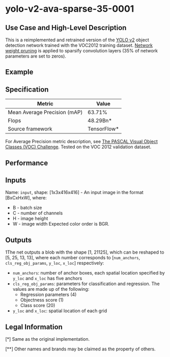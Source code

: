# yolo-v2-ava-sparse-35-0001

## Use Case and High-Level Description

This is a reimplemented and retrained version of the [YOLO v2](https://arxiv.org/abs/1612.08242) object detection network trained with the VOC2012 training dataset.
[Network weight pruning](https://arxiv.org/abs/1710.01878) is applied to sparsify convolution layers (35% of network parameters are set to zeros).

## Example

## Specification

| Metric                       | Value        |
|------------------------------|--------------|
| Mean Average Precision (mAP) | 63.71%       |
| Flops                        | 48.29Bn*     |
| Source framework             | TensorFlow\* |

For Average Precision metric description, see [The PASCAL Visual Object Classes (VOC) Challenge](https://doi.org/10.1007/s11263-009-0275-4).
Tested on the VOC 2012 validation dataset.

## Performance

## Inputs

Name: `input`, shape: [1x3x416x416] - An input image in the format [BxCxHxW],
where:
  - B - batch size
  - C - number of channels
  - H - image height
  - W - image width
Expected color order is BGR.

## Outputs

1The net outputs a blob with the shape [1, 21125], which can be reshaped to [5, 25, 13, 13],
where each number corresponds to [`num_anchors`, `cls_reg_obj_params`, `y_loc`, `x_loc`] respectively:
- `num_anchors`: number of anchor boxes, each spatial location specified by `y_loc` and `x_loc` has five anchors
- `cls_reg_obj_params`: parameters for classification and regression. The values are made up of the following:
  * Regression parameters (4)
  * Objectness score (1)
  * Class score (20)
- `y_loc` and `x_loc`: spatial location of each grid

## Legal Information
[*] Same as the original implementation.

[**] Other names and brands may be claimed as the property of others.
